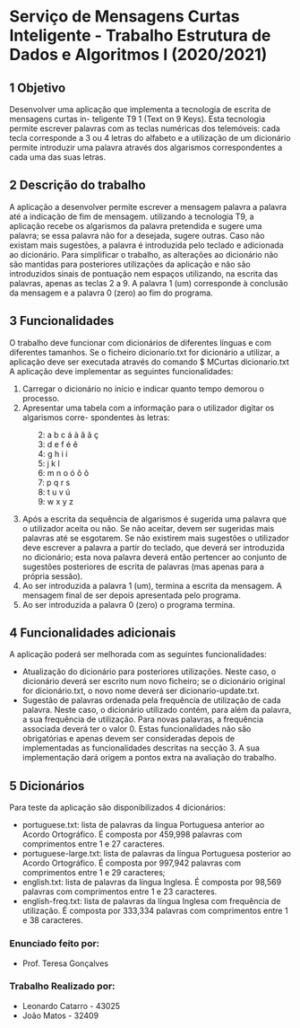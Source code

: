# Serviço de Mensagens Curtas Inteligente - Trabalho Estrutura de Dados e Algoritmos I (2020/2021)

## 1 Objetivo
Desenvolver uma aplicação que implementa a tecnologia de escrita de mensagens curtas in-
teligente T9 1 (Text on 9 Keys).
Esta tecnologia permite escrever palavras com as teclas numéricas dos telemóveis: cada
tecla corresponde a 3 ou 4 letras do alfabeto e a utilização de um dicionário permite introduzir
uma palavra através dos algarismos correspondentes a cada uma das suas letras.


## 2 Descrição do trabalho
A aplicação a desenvolver permite escrever a mensagem palavra a palavra até a indicação de
fim de mensagem. utilizando a tecnologia T9, a aplicação recebe os algarismos da palavra
pretendida e sugere uma palavra; se essa palavra não for a desejada, sugere outras. Caso não
existam mais sugestões, a palavra é introduzida pelo teclado e adicionada ao dicionário.
Para simplificar o trabalho, as alterações ao dicionário não são mantidas para posteriores
utilizações da aplicação e não são introduzidos sinais de pontuação nem espaços utilizando,
na escrita das palavras, apenas as teclas 2 a 9. A palavra 1 (um) corresponde à conclusão da
mensagem e a palavra 0 (zero) ao fim do programa.


## 3 Funcionalidades
O trabalho deve funcionar com dicionários de diferentes lı́nguas e com diferentes
tamanhos. Se o ficheiro dicionario.txt for dicionário a utilizar, a aplicação deve ser
executada através do comando
$ MCurtas dicionario.txt
A aplicação deve implementar as seguintes funcionalidades:
1. Carregar o dicionário no inı́cio e indicar quanto tempo demorou o processo.
2. Apresentar uma tabela com a informação para o utilizador digitar os algarismos corre-
spondentes às letras:

&nbsp;&nbsp;&nbsp;&nbsp;&nbsp;&nbsp;&nbsp;&nbsp;&nbsp;&nbsp;&nbsp;&nbsp; 2: a b c á à â ã ç
<br>
&nbsp;&nbsp;&nbsp;&nbsp;&nbsp;&nbsp;&nbsp;&nbsp;&nbsp;&nbsp;&nbsp;&nbsp; 3: d e f é ê 
<br>
&nbsp;&nbsp;&nbsp;&nbsp;&nbsp;&nbsp;&nbsp;&nbsp;&nbsp;&nbsp;&nbsp;&nbsp; 4: g h i í
<br>
&nbsp;&nbsp;&nbsp;&nbsp;&nbsp;&nbsp;&nbsp;&nbsp;&nbsp;&nbsp;&nbsp;&nbsp; 5: j k l
<br>
&nbsp;&nbsp;&nbsp;&nbsp;&nbsp;&nbsp;&nbsp;&nbsp;&nbsp;&nbsp;&nbsp;&nbsp; 6: m n o ó ô õ
<br>
&nbsp;&nbsp;&nbsp;&nbsp;&nbsp;&nbsp;&nbsp;&nbsp;&nbsp;&nbsp;&nbsp;&nbsp; 7: p q r s
<br>
&nbsp;&nbsp;&nbsp;&nbsp;&nbsp;&nbsp;&nbsp;&nbsp;&nbsp;&nbsp;&nbsp;&nbsp; 8: t u v ú
<br>
&nbsp;&nbsp;&nbsp;&nbsp;&nbsp;&nbsp;&nbsp;&nbsp;&nbsp;&nbsp;&nbsp;&nbsp; 9: w x y z

3. Após a escrita da sequência de algarismos é sugerida uma palavra que o utilizador
aceita ou não. Se não aceitar, devem ser sugeridas mais palavras até se esgotarem. Se
não existirem mais sugestões o utilizador deve escrever a palavra a partir do teclado,
que deverá ser introduzida no dicionário; esta nova palavra deverá então pertencer ao
conjunto de sugestões posteriores de escrita de palavras (mas apenas para a própria
sessão).
4. Ao ser introduzida a palavra 1 (um), termina a escrita da mensagem. A mensagem final
de ser depois apresentada pelo programa.
5. Ao ser introduzida a palavra 0 (zero) o programa termina.


## 4 Funcionalidades adicionais
A aplicação poderá ser melhorada com as seguintes funcionalidades:
* Atualização do dicionário para posteriores utilizações. Neste caso, o dicionário deverá
ser escrito num novo ficheiro; se o dicionário original for dicionário.txt, o novo nome
deverá ser dicionario-update.txt.
* Sugestão de palavras ordenada pela frequência de utilização de cada palavra. Neste caso,
o dicionário utilizado contém, para além da palavra, a sua frequência de utilização. Para
novas palavras, a frequência associada deverá ter o valor 0.
Estas funcionalidades não são obrigatórias e apenas devem ser consideradas depois de
implementadas as funcionalidades descritas na secção 3.
A sua implementação dará origem a pontos extra na avaliação do trabalho.


## 5 Dicionários
Para teste da aplicação são disponibilizados 4 dicionários:
* portuguese.txt: lista de palavras da lı́ngua Portuguesa anterior ao Acordo Ortográfico.
É composta por 459,998 palavras com comprimentos entre 1 e 27 caracteres.
* portuguese-large.txt: lista de palavras da lı́ngua Portuguesa posterior ao Acordo
Ortográfico. É composta por 997,942 palavras com comprimentos entre 1 e 29 caracteres;
* english.txt: lista de palavras da lı́ngua Inglesa. É composta por 98,569 palavras com
comprimentos entre 1 e 23 caracteres.
* english-freq.txt: lista de palavras da lı́ngua Inglesa com frequência de utilização. É
composta por 333,334 palavras com comprimentos entre 1 e 38 caracteres.

### Enunciado feito por:
* Prof. Teresa Gonçalves

### Trabalho Realizado por:
* Leonardo Catarro - 43025
* João Matos - 32409

